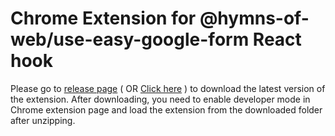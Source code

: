 # Chrome Extension for @hymns-of-web/use-easy-google-form React hook

Please go to [release page](https://github.com/hymnsOfWeb/useEasyGoogleForm-extension/releases/tag/latest) ( OR [Click here](https://github.com/hymnsOfWeb/useEasyGoogleForm-extension/releases/download/latest/extension.zip) ) to download the latest version of the extension.
After downloading, you need to enable developer mode in Chrome extension page and load the extension from the downloaded folder after unzipping.

